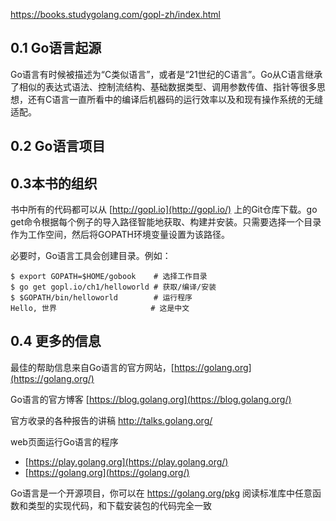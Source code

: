 

https://books.studygolang.com/gopl-zh/index.html

## 0.1 Go语言起源

Go语言有时候被描述为“C类似语言”，或者是“21世纪的C语言”。Go从C语言继承了相似的表达式语法、控制流结构、基础数据类型、调用参数传值、指针等很多思想，还有C语言一直所看中的编译后机器码的运行效率以及和现有操作系统的无缝适配。

## 0.2 Go语言项目



## 0.3本书的组织

书中所有的代码都可以从 [http://gopl.io](http://gopl.io/) 上的Git仓库下载。go get命令根据每个例子的导入路径智能地获取、构建并安装。只需要选择一个目录作为工作空间，然后将GOPATH环境变量设置为该路径。

必要时，Go语言工具会创建目录。例如：

```
$ export GOPATH=$HOME/gobook    # 选择工作目录
$ go get gopl.io/ch1/helloworld # 获取/编译/安装
$ $GOPATH/bin/helloworld        # 运行程序
Hello, 世界                     # 这是中文
```



## 0.4 更多的信息



最佳的帮助信息来自Go语言的官方网站，[https://golang.org](https://golang.org/) 

Go语言的官方博客 [https://blog.golang.org](https://blog.golang.org/) 

官方收录的各种报告的讲稿  <http://talks.golang.org/>

web页面运行Go语言的程序 

* [https://play.golang.org](https://play.golang.org/) 
* [https://golang.org](https://golang.org/) 

Go语言是一个开源项目，你可以在 <https://golang.org/pkg> 阅读标准库中任意函数和类型的实现代码，和下载安装包的代码完全一致